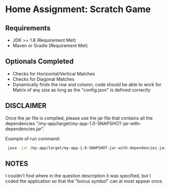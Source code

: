 # Home Assignment: Scratch Game #


## Requirements ##

- JDK >= 1.8 (Requirement Met)
- Maven or Gradle (Requirement Met)

## Optionals Completed ##
- Checks for Horizontal/Vertical Matches
- Checks for Diagonal Matches
- Dynamically finds the row and column, code should be able to work for Matrix of any size as long as the "config.json" is defined correctly

## DISCLAIMER ##

Once the jar file is compiled, please use the jar file that contains all the dependencies "/my-app/target/my-app-1.0-SNAPSHOT-jar-with-dependencies.jar". 


Example of run command:

```bash
 java -jar /my-app/target/my-app-1.0-SNAPSHOT-jar-with-dependencies.jar --config /my-app/config.json --betting-amount 100
```

## NOTES ## 

I couldn't find where in the question description it was specified, but I coded the application so that the "bonus symbol" can at most appear once.


